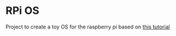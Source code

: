# RPi OS

Project to create a toy OS for the raspberry pi based on [this tutorial](https://github.com/s-matyukevich/raspberry-pi-os)
